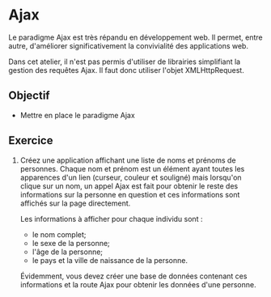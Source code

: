 Ajax
====

Le paradigme Ajax est très répandu en développement web. Il permet, entre autre,
d'améliorer significativement la convivialité des applications web.

Dans cet atelier, il n'est pas permis d'utiliser de librairies simplifiant la
gestion des requêtes Ajax. Il faut donc utiliser l'objet XMLHttpRequest.

Objectif
--------

* Mettre en place le paradigme Ajax

Exercice
--------

1. Créez une application affichant une liste de noms et prénoms de personnes.
   Chaque nom et prénom est un élément ayant toutes les apparences d'un lien
   (curseur, couleur et souligné) mais lorsqu'on clique sur un nom, un appel
   Ajax est fait pour obtenir le reste des informations sur la personne en
   question et ces informations sont affichés sur la page directement.

   Les informations à afficher pour chaque individu sont :
   * le nom complet;
   * le sexe de la personne;
   * l'âge de la personne;
   * le pays et la ville de naissance de la personne.

   Évidemment, vous devez créer une base de données contenant ces informations
   et la route Ajax pour obtenir les données d'une personne.
